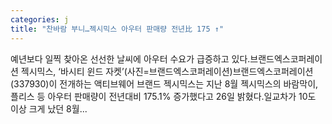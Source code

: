 ```yaml
---
categories: j
title: "찬바람 부니…젝시믹스 아우터 판매량 전년比 175 ↑"
---
```

 예년보다 일찍 찾아온 선선한 날씨에 아우터 수요가 급증하고 있다.브랜드엑스코퍼레이션 젝시믹스, ‘바시티 윈드 자켓’(사진=브랜드엑스코퍼레이션)브랜드엑스코퍼레이션(337930)이 전개하는 액티브웨어 브랜드 젝시믹스는 지난 8월 젝시믹스의 바람막이, 플리스 등 아우터 판매량이 전년대비 175.1% 증가했다고 26일 밝혔다.일교차가 10도 이상 크게 났던 8월...